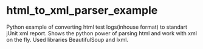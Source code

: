 # html_to_xml_parser_example
Python example of converting html test logs(inhouse format) to standart jUnit xml report. 
Shows the python power of parsing html and work with xml on the fly. Used libraries BeautifulSoup and lxml. 
